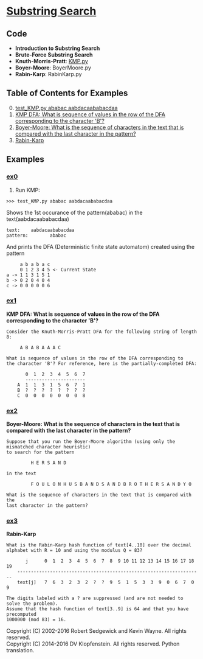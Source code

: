# [Substring Search](http://algs4.cs.princeton.edu/53substring)

## Code
  * **Introduction to Substring Search**
  * **Brute-Force Substring Search**
  * **Knuth-Morris-Pratt**: [KMP.py](../py/AlgsSedgewickWayne/KMP.py)
  * **Boyer-Moore**: BoyerMoore.py
  * **Rabin-Karp**: RabinKarp.py

## Table of Contents for Examples
  0. [test_KMP.py ababac aabdacaababacdaa](#ex0)    
  1. [KMP DFA: What is sequence of values in the row of the DFA corresponding to the character 'B'?](#ex1)    
  2. [Boyer-Moore: What is the sequence of characters in the text that is compared with the last character in the pattern?](#ex2)    
  3. [Rabin-Karp](#ex3)    

## Examples 
### [ex0](#table-of-contents-for-examples)
1. Run KMP: 
```
>>> test_KMP.py ababac aabdacaababacdaa
```
Shows the 1st occurance of the pattern(ababac) in the text(aabdacaababacdaa)
```
text:    aabdacaababacdaa
pattern:        ababac
```
And prints the DFA (Deterministic finite state automatom) created using the pattern
```
     a b a b a c
     0 1 2 3 4 5 <- Current State
a -> 1 1 3 1 5 1
b -> 0 2 0 4 0 4
c -> 0 0 0 0 0 6
```

### [ex1](#table-of-contents-for-examples)
**KMP DFA: What is sequence of values in the row of the DFA corresponding to the character 'B'?**    
```
Consider the Knuth-Morris-Pratt DFA for the following string of length 8:

     A B A B A A A C 

What is sequence of values in the row of the DFA corresponding to
the character 'B'? For reference, here is the partially-completed DFA:

       0  1  2  3  4  5  6  7 
       ----------------------
    A  1  1  3  1  5  6  7  1 
    B  ?  ?  ?  ?  ?  ?  ?  ? 
    C  0  0  0  0  0  0  0  8 
```

### [ex2](#table-of-contents-for-examples)
**Boyer-Moore: What is the sequence of characters in the text that is compared with the last character in the pattern?**    
```
Suppose that you run the Boyer-Moore algorithm (using only the mismatched character heuristic)
to search for the pattern

         H E R S A N D 

in the text

         F O U L O N H U S B A N D S A N D B R O T H E R S A N D Y O 

What is the sequence of characters in the text that is compared with the
last character in the pattern?
```

### [ex3](#table-of-contents-for-examples)
**Rabin-Karp**    
```
What is the Rabin-Karp hash function of text[4..10] over the decimal
alphabet with R = 10 and using the modulus Q = 83?

       j      0  1  2  3  4  5  6  7  8  9 10 11 12 13 14 15 16 17 18 19 
    --------------------------------------------------------------------
    text[j]   7  6  3  2  3  2  ?  ?  9  5  1  5  3  3  9  0  6  7  0  9  

The digits labeled with a ? are suppressed (and are not needed to solve the problem).
Assume that the hash function of text[3..9] is 64 and that you have precomputed
1000000 (mod 83) = 16.
```

Copyright (C) 2002-2016 Robert Sedgewick and Kevin Wayne.  All rights reserved.    
Copyright (C) 2014-2016 DV Klopfenstein. All rights reserved. Python translation.
